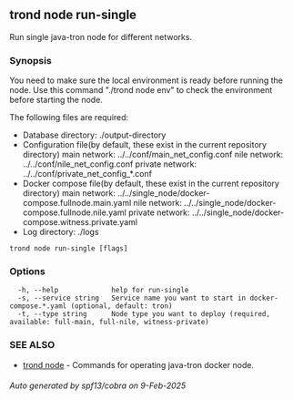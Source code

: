 ## trond node run-single

Run single java-tron node for different networks.

### Synopsis

You need to make sure the local environment is ready before running the node.
Use this command "./trond node env" to check the environment before starting the node.

The following files are required:
  - Database directory: ./output-directory
  - Configuration file(by default, these exist in the current repository directory)
      main network: ../../conf/main_net_config.conf
      nile network: ../../conf/nile_net_config.conf
      private network: ../../conf/private_net_config_*.conf
  - Docker compose file(by default, these exist in the current repository directory)
        main network: ../../single_node/docker-compose.fullnode.main.yaml
        nile network: ../../single_node/docker-compose.fullnode.nile.yaml
        private network: ../../single_node/docker-compose.witness.private.yaml
  - Log directory: ./logs

```
trond node run-single [flags]
```

### Options

```
  -h, --help             help for run-single
  -s, --service string   Service name you want to start in docker-compose.*.yaml (optional, default: tron)
  -t, --type string      Node type you want to deploy (required, available: full-main, full-nile, witness-private)
```

### SEE ALSO

* [trond node](trond_node.md)	 - Commands for operating java-tron docker node.

###### Auto generated by spf13/cobra on 9-Feb-2025
